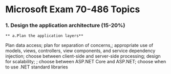 # Microsoft Exam 70-486 Topics

### 1. Design the application architecture (15-20%)
    ** a.Plan the application layers**
Plan data access;
plan for separation of concerns,;
appropriate use of models, views, controllers, view
components, and  service dependency injection; 
choose between client-side and server-side processing;
design for scalability; 
; choose between ASP.NET Core and ASP.NET; choose when to use .NET standard
libraries
